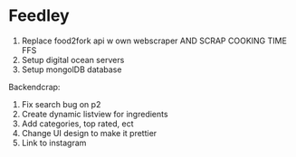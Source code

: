 Feedley
========================
1. Replace food2fork api w own webscraper AND SCRAP COOKING TIME FFS
2. Setup digital ocean servers
3. Setup mongolDB database

Backendcrap:
1. Fix search bug on p2
2. Create dynamic listview for ingredients
3. Add categories, top rated, ect
4. Change UI design to make it prettier
5. Link to instagram
